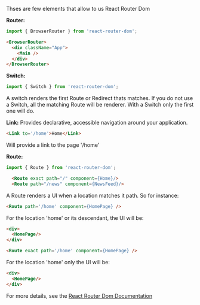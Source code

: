 Thses are few elements that allow to us React Router Dom 

**Router:**
```javascript
import { BrowserRouter } from 'react-router-dom';
```

```HTML
<BrowserRouter>
  <div className="App">
    <Main />
  </div>
</BrowserRouter>
```

**Switch:**
```javascript
import { Switch } from 'react-router-dom';
```
A switch renders the first Route or Redirect thats matches.
If you do not use a Switch, all the matching Route will be renderer. With a Switch only the first one will do.

**Link:**
Provides declarative, accessible navigation around your application.
```HTML
<Link to='/home'>Home</Link>
```
Will provide a link to the page '/home'

**Route:**
```javascript
import { Route } from 'react-router-dom';
```
```HTML
  <Route exact path="/" component={Home}/>
  <Route path="/news" component={NewsFeed}/>
```

A Route renders a UI when a location matches it path.
So for instance:
```HTML
<Route path='/home' component={HomePage} />
```
For the location 'home' or its descendant, the UI will be:
```HTML
<div>
  <HomePage/>
</div>
```

```HTML
<Route exact path='/home' component={HomePage} />
```
For the location 'home' only the UI will be:
```HTML
<div>
  <HomePage/>
</div>
```

For more details, see the [React Router Dom Documentation](https://reacttraining.com/react-router/web/guides/philosophy)
